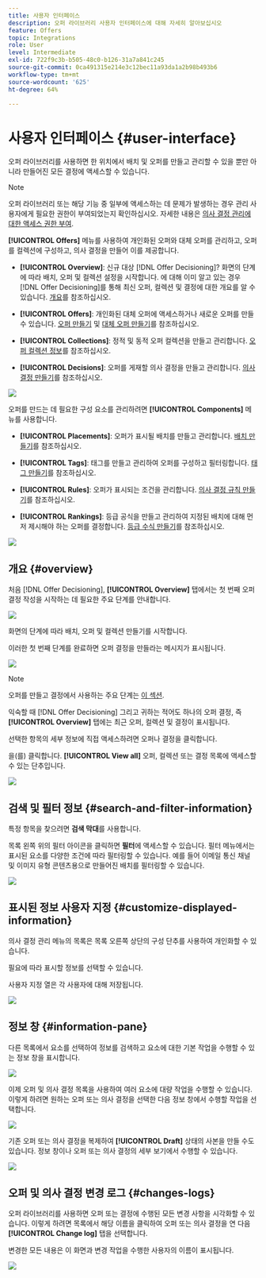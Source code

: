 ```yaml
---
title: 사용자 인터페이스
description: 오퍼 라이브러리 사용자 인터페이스에 대해 자세히 알아보십시오
feature: Offers
topic: Integrations
role: User
level: Intermediate
exl-id: 722f9c3b-b505-48c0-b126-31a7a841c245
source-git-commit: 0ca491315e214e3c12bec11a93da1a2b98b493b6
workflow-type: tm+mt
source-wordcount: '625'
ht-degree: 64%

---
```


# 사용자 인터페이스 {#user-interface}

오퍼 라이브러리를 사용하면 한 위치에서 배치 및 오퍼를 만들고 관리할 수 있을 뿐만 아니라 만들어진 모든 결정에 액세스할 수 있습니다.

>[!NOTE]
>
>오퍼 라이브러리 또는 해당 기능 중 일부에 액세스하는 데 문제가 발생하는 경우 관리 사용자에게 필요한 권한이 부여되었는지 확인하십시오. 자세한 내용은 [의사 결정 관리에 대한 액세스 권한 부여](starting-offer-decisioning.md#granting-acess-to-decision-management).

**[!UICONTROL Offers]** 메뉴를 사용하여 개인화된 오퍼와 대체 오퍼를 관리하고, 오퍼를 컬렉션에 구성하고, 의사 결정을 만들어 이를 제공합니다.

* **[!UICONTROL Overview]**: 신규 대상 [!DNL Offer Decisioning]? 화면의 단계에 따라 배치, 오퍼 및 컬렉션 설정을 시작합니다. 에 대해 이미 알고 있는 경우 [!DNL Offer Decisioning]를 통해 최신 오퍼, 컬렉션 및 결정에 대한 개요를 알 수 있습니다. [개요](#overview)를 참조하십시오.

* **[!UICONTROL Offers]**: 개인화된 대체 오퍼에 액세스하거나 새로운 오퍼를 만들 수 있습니다. [오퍼 만들기](../offer-library/creating-personalized-offers.md) 및 [대체 오퍼 만들기](../offer-library/creating-fallback-offers.md)를 참조하십시오.

* **[!UICONTROL Collections]**: 정적 및 동적 오퍼 컬렉션을 만들고 관리합니다. [오퍼 컬렉션 정보](../offer-library/creating-collections.md)를 참조하십시오.

* **[!UICONTROL Decisions]**: 오퍼를 게재할 의사 결정을 만들고 관리합니다. [의사 결정 만들기](../offer-activities/create-offer-activities.md)를 참조하십시오.

![](../assets/offers_menu.png)

오퍼를 만드는 데 필요한 구성 요소를 관리하려면 **[!UICONTROL Components]** 메뉴를 사용합니다.

* **[!UICONTROL Placements]**: 오퍼가 표시될 배치를 만들고 관리합니다. [배치 만들기](../offer-library/creating-placements.md)를 참조하십시오.

* **[!UICONTROL Tags]**: 태그를 만들고 관리하여 오퍼를 구성하고 필터링합니다. [태그 만들기](../offer-library/creating-tags.md)를 참조하십시오.

* **[!UICONTROL Rules]**: 오퍼가 표시되는 조건을 관리합니다. [의사 결정 규칙 만들기](../offer-library/creating-decision-rules.md)를 참조하십시오.

* **[!UICONTROL Rankings]**: 등급 공식을 만들고 관리하여 지정된 배치에 대해 먼저 제시해야 하는 오퍼를 결정합니다. [등급 수식 만들기](../ranking/create-ranking-formulas.md)를 참조하십시오.

![](../assets/offer_activities.png)

## 개요 {#overview}

처음 [!DNL Offer Decisioning], **[!UICONTROL Overview]** 탭에서는 첫 번째 오퍼 결정 작성을 시작하는 데 필요한 주요 단계를 안내합니다.

![](../assets/overview_onboarding.png)

화면의 단계에 따라 배치, 오퍼 및 컬렉션 만들기를 시작합니다.

이러한 첫 번째 단계를 완료하면 오퍼 결정을 만들라는 메시지가 표시됩니다.

![](../assets/overview_collection-created.png)

>[!NOTE]
>
>오퍼를 만들고 결정에서 사용하는 주요 단계는 [이 섹션](../offer-library/key-steps.md).

익숙할 때 [!DNL Offer Decisioning] 그리고 귀하는 적어도 하나의 오퍼 결정, 즉 **[!UICONTROL Overview]** 탭에는 최근 오퍼, 컬렉션 및 결정이 표시됩니다.

선택한 항목의 세부 정보에 직접 액세스하려면 오퍼나 결정을 클릭합니다.

을(를) 클릭합니다. **[!UICONTROL View all]** 오퍼, 컬렉션 또는 결정 목록에 액세스할 수 있는 단추입니다.

![](../assets/overview_view-all.png)

## 검색 및 필터 정보 {#search-and-filter-information}

특정 항목을 찾으려면 **검색 막대**&#x200B;를 사용합니다.

목록 왼쪽 위의 필터 아이콘을 클릭하면 **필터**&#x200B;에 액세스할 수 있습니다. 필터 메뉴에서는 표시된 요소를 다양한 조건에 따라 필터링할 수 있습니다. 예를 들어 이메일 통신 채널 및 이미지 유형 콘텐츠용으로 만들어진 배치를 필터링할 수 있습니다.

![](../assets/filters.png)

## 표시된 정보 사용자 지정 {#customize-displayed-information}

의사 결정 관리 메뉴의 목록은 목록 오른쪽 상단의 구성 단추를 사용하여 개인화할 수 있습니다.

필요에 따라 표시할 정보를 선택할 수 있습니다.

사용자 지정 열은 각 사용자에 대해 저장됩니다.

![](../assets/columns.png)

## 정보 창 {#information-pane}

다른 목록에서 요소를 선택하여 정보를 검색하고 요소에 대한 기본 작업을 수행할 수 있는 정보 창을 표시합니다.

![](../assets/information-pane.png)

이제 오퍼 및 의사 결정 목록을 사용하여 여러 요소에 대량 작업을 수행할 수 있습니다. 이렇게 하려면 원하는 오퍼 또는 의사 결정을 선택한 다음 정보 창에서 수행할 작업을 선택합니다.

![](../assets/bulk-actions.png)

기존 오퍼 또는 의사 결정을 복제하여 **[!UICONTROL Draft]** 상태의 사본을 만들 수도 있습니다. 정보 창이나 오퍼 또는 의사 결정의 세부 보기에서 수행할 수 있습니다.

![](../assets/duplicate-offer.png)

## 오퍼 및 의사 결정 변경 로그 {#changes-logs}

오퍼 라이브러리를 사용하면 오퍼 또는 결정에 수행된 모든 변경 사항을 시각화할 수 있습니다. 이렇게 하려면 목록에서 해당 이름을 클릭하여 오퍼 또는 의사 결정을 연 다음 **[!UICONTROL Change log]** 탭을 선택합니다.

변경한 모든 내용은 이 화면과 변경 작업을 수행한 사용자의 이름이 표시됩니다.

![](../assets/change-logs.png)
